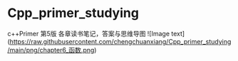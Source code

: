 # Cpp_primer_studying
c++Primer 第5版 各章读书笔记，答案与思维导图
![Image text]
(https://raw.githubusercontent.com/chengchuanxiang/Cpp_primer_studying/main/png/chapter6_函数.png)

